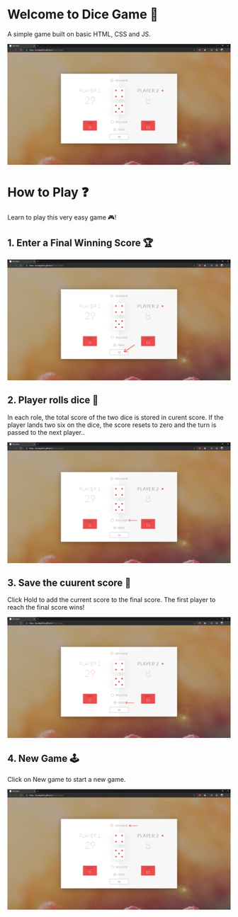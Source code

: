 # Welcome to Dice Game 🎲

A simple game built on basic HTML, CSS and JS.

![Home Page](img/01.png)

# How to Play ❓

Learn to play this very easy game 🎮!

## 1. Enter a Final Winning Score 🏆

![Final Score](img/02.png)

## 2. Player rolls dice 🎲

In each role, the total score of the two dice is stored in curent score. If the player lands two six on the dice, the score resets to zero and the turn is passed to the next player..

![Roll](img/03.png)

## 3. Save the cuurent score 💾

Click Hold to add the current score to the final score. The first player to reach the final score wins!

![Score](img/04.png)

## 4. New Game 🕹

Click on New game to start a new game.

![New game](img/05.png)